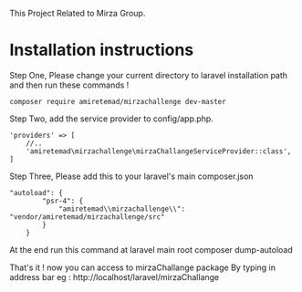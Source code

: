 This Project Related to Mirza Group.

<h1>Installation instructions</h1>

Step One, Please change your current directory to laravel installation path and then run these commands ! 

``` composer require amiretemad/mirzachallenge dev-master ```


Step Two, add the service provider to config/app.php.

```
'providers' => [
    //..
    'amiretemad\mirzachallenge\mirzaChallangeServiceProvider::class',
]
```

Step Three, Please add this to your laravel's main composer.json

```
"autoload": {
        "psr-4": {
            "amiretemad\\mirzachallenge\\": "vendor/amiretemad/mirzachallenge/src"
        }
    }
 ```
 
At the end run this command at laravel main root
composer dump-autoload 

That's it ! now you can access to mirzaChallange package By typing in address bar 
eg : http://localhost/laravel/mirzaChallange
